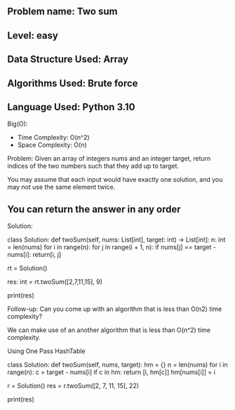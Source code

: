 Problem name: Two sum
-

Level: easy
-

Data Structure Used: Array
-

Algorithms Used: Brute force
-

Language Used: Python 3.10
-

Big(O):

- Time Complexity: O(n^2)
- Space Complexity: O(n)

Problem: Given an array of integers nums and an integer target, return indices of the two numbers such that they add up to target.

You may assume that each input would have exactly one solution, and you may not use the same element twice.

You can return the answer in any order
-

Solution:

class Solution:
    def twoSum(self, nums: List[int], target: int) -> List[int]:
       n: int = len(nums)
       for i in range(n):
           for j in range(i + 1, n):
               if nums[j] == target - nums[i]:
                   return[i, j]

rt = Solution()

res: int = rt.twoSum([2,7,11,15], 9)

print(res)


<!-- Other suggestion -->

Follow-up: Can you come up with an algorithm that is less than O(n2) time complexity?

We can make use of an another algorithm that is less than O(n^2) time complexity.

Using One Pass HashTable

class Solution:
    def twoSum(self, nums, target):
        hm = {} <!-- Create an empty hashmap to store-->
        n = len(nums)
        for i in range(n): <!-- iterate over nums using it's index number-->
            c = target - nums[i] <!-- 22 - 2 = 20 -->
            if c in hm: <!-- C is not in the hashmap --> <!--if the current C exist in the hashmap-->
                return [i, hm[c]] <!-- skip index of 0 --> <!--The sum is found and it return the indices (two index)immediately -->
            hm[nums[i]] = i <!-- save our array nums index and value into hashmap in form of "value": index i.e "2": 0 --> <!-- Follow the process to iterate -->




r = Solution()
res = r.twoSum([2, 7, 11, 15], 22)

print(res)
